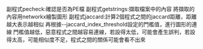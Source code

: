 副程式pecheck:確認是否為PE檔
副程式getstrings:擷取檔案中的內容
將擷取的內容用networkx繪製圖形
副程式jaccard:計算2個程式之間的jaccard距離，距離越大表示越相似
再根據--jaccard_index_threshold設定的門檻值，進行圖形的連線
門檻值越低，惡意程式之間越容易連線，若設得太低，可能會產生誤判，若設得太高，可能相似度不足，程式之間的關係可能會看不出來
